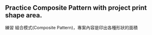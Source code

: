 ## Practice Composite Pattern with project print shape area.
練習 組合模式(Composite Pattern)，專案內容是印出各種形狀的面積